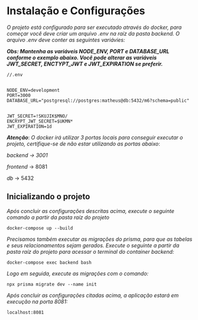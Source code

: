 
# Instalação e Configurações

_O projeto está configurado para ser executado através do docker, para começar você deve criar um arquivo .env na raíz da pasta backend. O arquivo .env deve conter as seguintes variávies:_

**_Obs: Mantenha as variáveis NODE_ENV, PORT e DATABASE_URL conforme o exemplo abaixo. Você pode alterar as variáveis JWT_SECRET, ENCTYPT_JWT e JWT_EXPIRATION se preferir._**

```
//.env


NODE_ENV=development
PORT=3000
DATABASE_URL="postgresql://postgres:matheus@db:5432/m6?schema=public"


JWT_SECRET=!SKUJIK$MNO/
ENCRYPT_JWT_SECRET=$UKMN*
JWT_EXPIRATION=1d

```

**_Atenção_**:
_O docker irá utilizar 3 portas locais para conseguir executar o projeto, certifique-se de não estar utilizando as portas abaixo_:

_backend -> 3001_

_frontend_ -> 8081

_db_ -> 5432


## Inicializando o projeto
_Após concluir as configurações descritas acima, execute o seguinte comando a partir da pasta raíz do projeto_
```
docker-compose up --build
```

_Precisamos também executar as migrações do prisma, para que as tabelas e seus relacionamentos sejam gerados. Execute o seguinte a partir da pasta raíz do projeto para acessar o terminal do container backend:_
```
docker-compose exec backend bash
```

_Logo em seguida, execute as migrações com o comando:_
```
npx prisma migrate dev --name init
```


_Após concluir as configurações citadas acima, a aplicação estará em execução na porta 8081:_
```
localhost:8081
```
